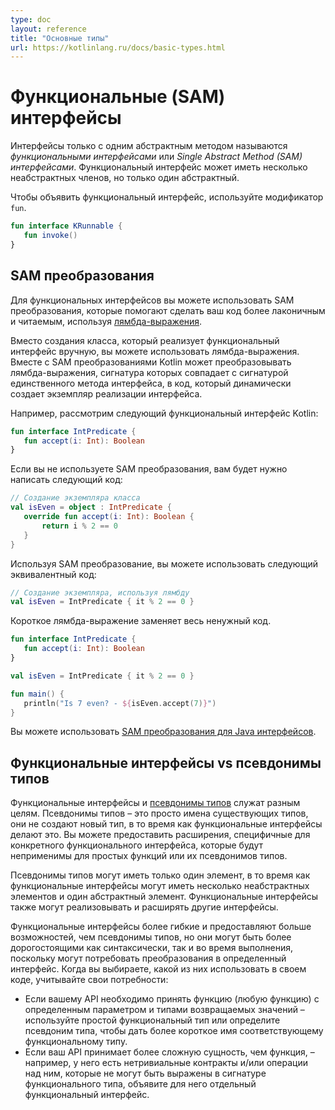 ```yaml
---
type: doc
layout: reference
title: "Основные типы"
url: https://kotlinlang.ru/docs/basic-types.html
---
```


<!-- При переводе статьи оригинальная версия была от 02 June 2021 -->

<!-- Functional (SAM) interfaces -->
# Функциональные (SAM) интерфейсы

<!-- An interface with only one abstract method is called a _functional interface_, or a _Single Abstract
Method (SAM) interface_. The functional interface can have several non-abstract members but only one abstract member. -->
Интерфейсы только с одним абстрактным методом называются *функциональными интерфейсами* или *Single Abstract
Method (SAM) интерфейсами*. Функциональный интерфейс может иметь несколько неабстрактных членов, но только один абстрактный.

<!-- To declare a functional interface in Kotlin, use the `fun` modifier. -->
Чтобы объявить функциональный интерфейс, используйте модификатор `fun`.

```kotlin
fun interface KRunnable {
   fun invoke()
}
```

<a name="sam-conversions"></a>
<!-- ## SAM conversions -->
## SAM преобразования

<!-- For functional interfaces, you can use SAM conversions that help make your code more concise and readable by using
[lambda expressions](lambdas.md#lambda-expressions-and-anonymous-functions). -->
Для функциональных интерфейсов вы можете использовать SAM преобразования, которые помогают сделать ваш код более лаконичным и читаемым,
используя [лямбда-выражения](lambdas.html#lambda-expressions-and-anonymous-functions).

<!-- Instead of creating a class that implements a functional interface manually, you can use a lambda expression.
With a SAM conversion, Kotlin can convert any lambda expression whose signature matches
the signature of the interface's single method into the code, which dynamically instantiates the interface implementation. -->
Вместо создания класса, который реализует функциональный интерфейс вручную, вы можете использовать лямбда-выражения.
Вместе с SAM преобразованиями Kotlin может преобразовывать лямбда-выражения, сигнатура которых совпадает с
сигнатурой единственного метода интерфейса, в код, который динамически создает экземпляр реализации интерфейса.

<!-- For example, consider the following Kotlin functional interface: -->
Например, рассмотрим следующий функциональный интерфейс Kotlin:

```kotlin
fun interface IntPredicate {
   fun accept(i: Int): Boolean
}
```

<!-- If you don't use a SAM conversion, you will need to write code like this: -->
Если вы не используете SAM преобразования, вам будет нужно написать следующий код:

```kotlin
// Создание экземпляра класса
val isEven = object : IntPredicate {
   override fun accept(i: Int): Boolean {
       return i % 2 == 0
   }
}
```

<!-- By leveraging Kotlin's SAM conversion, you can write the following equivalent code instead: -->
Используя SAM преобразование, вы можете использовать следующий эквивалентный код:

```kotlin
// Создание экземпляра, используя лямбду
val isEven = IntPredicate { it % 2 == 0 }
```

<!-- A short lambda expression replaces all the unnecessary code. -->
Короткое лямбда-выражение заменяет весь ненужный код.

```kotlin
fun interface IntPredicate {
   fun accept(i: Int): Boolean
}

val isEven = IntPredicate { it % 2 == 0 }

fun main() {
   println("Is 7 even? - ${isEven.accept(7)}")
}
```

<!-- You can also use [SAM conversions for Java interfaces](java-interop.md#sam-conversions). -->
Вы можете использовать [SAM преобразования для Java интерфейсов](java-interop.html#sam-conversions).

<a name="functional-interfaces-vs-type-aliases"></a>
<!-- ## Functional interfaces vs. type aliases -->
## Функциональные интерфейсы vs псевдонимы типов

<!-- Functional interfaces and [type aliases](type-aliases.md) serve different purposes.
Type aliases are just names for existing types – they don't create a new type, while functional interfaces do.
You can provide extensions that are specific to a particular functional interface to be inapplicable for plain functions or their type aliases. -->
Функциональные интерфейсы и [псевдонимы типов](type-aliases.html) служат разным целям.
Псевдонимы типов – это просто имена существующих типов, они не создают новый тип, в то время как функциональные интерфейсы делают это.
Вы можете предоставить расширения, специфичные для конкретного функционального интерфейса, которые будут неприменимы для простых функций или их псевдонимов типов.

<!-- Type aliases can have only one member, while functional interfaces can have multiple non-abstract members and one abstract member.
Functional interfaces can also implement and extend other interfaces. -->
Псевдонимы типов могут иметь только один элемент, в то время как функциональные интерфейсы могут иметь несколько неабстрактных элементов и один абстрактный элемент.
Функциональные интерфейсы также могут реализовывать и расширять другие интерфейсы.

<!-- Functional interfaces are more flexible and provide more capabilities than type aliases, but they can be more costly both syntactically and at runtime because they can require conversions to a specific interface.
When you choose which one to use in your code, consider your needs: -->
Функциональные интерфейсы более гибкие и предоставляют больше возможностей, чем псевдонимы типов, но они могут быть более дорогостоящими как синтаксически,
так и во время выполнения, поскольку могут потребовать преобразования в определенный интерфейс. Когда вы выбираете, какой из них использовать в своем коде,
учитывайте свои потребности:

<!-- * If your API needs to accept a function (any function) with some specific parameter and return types – use a simple functional type or define a type alias to give a shorter name to the corresponding functional type.
* If your API accepts a more complex entity than a function – for example, it has non-trivial contracts and/or operations on it that can't be expressed in a functional type's signature – declare a separate functional interface for it. -->
* Если вашему API необходимо принять функцию (любую функцию) с определенным параметром и типами возвращаемых значений –используйте простой функциональный тип
или определите псевдоним типа, чтобы дать более короткое имя соответствующему функциональному типу.
* Если ваш API принимает более сложную сущность, чем функция, – например, у него есть нетривиальные контракты и/или операции над ним,
которые не могут быть выражены в сигнатуре функционального типа, объявите для него отдельный функциональный интерфейс.